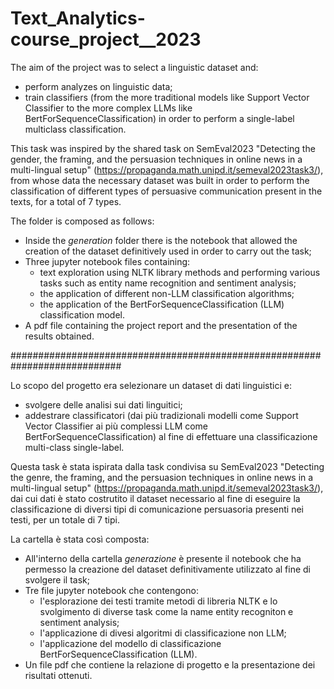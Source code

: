# Text_Analytics-course_project__2023

The aim of the project was to select a linguistic dataset and:
- perform analyzes on linguistic data;
- train classifiers (from the more traditional models like Support Vector Classifier to the more complex LLMs like BertForSequenceClassification) in order to perform a single-label multiclass classification.

This task was inspired by the shared task on SemEval2023 "Detecting the gender, the framing, and the persuasion techniques in online news in a multi-lingual setup" (https://propaganda.math.unipd.it/semeval2023task3/), from whose data the necessary dataset was built in order to perform the classification of different types of persuasive communication present in the texts, for a total of 7 types.

The folder is composed as follows:
- Inside the _generation_ folder there is the notebook that allowed the creation of the dataset definitively used in order to carry out the task;
- Three jupyter notebook files containing:
    - text exploration using NLTK library methods and performing various tasks such as entity name recognition and sentiment analysis;
    - the application of different non-LLM classification algorithms;
    - the application of the BertForSequenceClassification (LLM) classification model.
- A pdf file containing the project report and the presentation of the results obtained.

############################################################################

Lo scopo del progetto era selezionare un dataset di dati linguistici e:
- svolgere delle analisi sui dati linguitici;
- addestrare classificatori (dai più tradizionali modelli come Support Vector Classifier ai più complessi LLM come BertForSequenceClassification) al fine di effettuare una classificazione multi-class single-label.   

Questa task è stata ispirata dalla task condivisa su SemEval2023 "Detecting the genre, the framing, and the persuasion techniques in online news in a multi-lingual setup" (https://propaganda.math.unipd.it/semeval2023task3/), dai cui dati è stato costrutito il dataset necessario al fine di eseguire la classificazione di diversi tipi di comunicazione persuasoria presenti nei testi, per un totale di 7 tipi.

La cartella è stata così composta:
- All'interno della cartella _generazione_ è presente il notebook che ha permesso la creazione del dataset definitivamente utilizzato al fine di svolgere il task;
- Tre file jupyter notebook che contengono:
  - l'esplorazione dei testi tramite metodi di libreria NLTK e lo svolgimento di diverse task come la name entity recogniton e sentiment analysis;
  - l'applicazione di divesi algoritmi di classificazione non LLM;
  - l'applicazione del modello di classificazione BertForSequenceClassification (LLM).
- Un file pdf che contiene la relazione di progetto e la presentazione dei risultati ottenuti.
